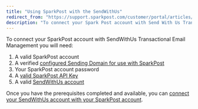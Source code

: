 ```yaml
---
title: "Using SparkPost with the SendWithUs"
redirect_from: "https://support.sparkpost.com/customer/portal/articles/1930049-using-sparkpost-with-the-sendwithus"
description: "To connect your Spark Post account with Send With Us Transactional Email Management you will need A valid Spark Post account A verified configured Sending Domain for use with Spark Post Your Spark Post account password A valid Spark Post API Key A valid Send With Us account Once you..."
---
```


To connect your SparkPost account with SendWithUs Transactional Email Management you will need:

1.  A valid SparkPost account
2.  A verified [configured Sending Domain for use with SparkPost](https://support.sparkpost.com/customer/portal/articles/1933318-create-sending-domains)
3.  Your SparkPost account password
4.  A [valid SparkPost API Key](https://support.sparkpost.com/customer/portal/articles/1933377-create-api-keys)
5.  A valid [SendWithUs account](https://www.sendwithus.com/)

Once you have the prerequisites completed and available, you can [connect your SendWithUs account with your SparkPost account](https://support.sendwithus.com/esp_accounts/connect_sparkpost/).